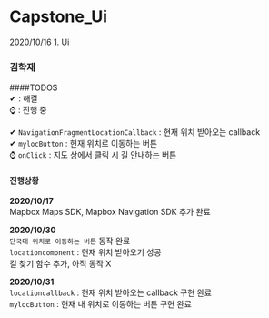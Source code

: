 # Capstone_Ui

2020/10/16 1. Ui

### 김학재<br>
####TODOS<br>
✔ : 해결<br>
⌚ : 진행 중<br>

✔ `NavigationFragmentLocationCallback` : 현재 위치 받아오는 callback <br>
✔ `mylocButton` : 현재 위치로 이동하는 버튼 <br>
⌚ `onClick` : 지도 상에서 클릭 시 길 안내하는 버튼 <br>

#### 진행상황<br>
**2020/10/17** <br>
Mapbox Maps SDK, Mapbox Navigation SDK 추가 완료 <br>

**2020/10/30** <br>
`단국대 위치로 이동하는 버튼` 동작 완료 <br>
`locationcomonent` : 현재 위치 받아오기 성공 <br>
길 찾기 함수 추가, 아직 동작 X <br>

**2020/10/31** <br>
`locationcallback` : 현재 위치 받아오는 callback 구현 완료<br>
`mylocButton` : 현재 내 위치로 이동하는 버튼 구현 완료<br>